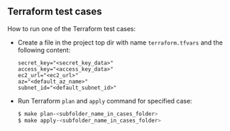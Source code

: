 ## Terraform test cases

How to run one of the Terraform test cases:

* Create a file in the project top dir with name `terraform.tfvars` and the following content:
  ```hcl
  secret_key="<secret_key_data>"
  access_key="<access_key_data>"
  ec2_url="<ec2_url>"
  az="<default_az_name>"
  subnet_id="<default_subnet_id>"
  ```
* Run Terraform `plan` and `apply` command for specified case:
  ```sh
  $ make plan-<subfolder_name_in_cases_folder>
  $ make apply-<subfolder_name_in_cases_folder>
  ```
